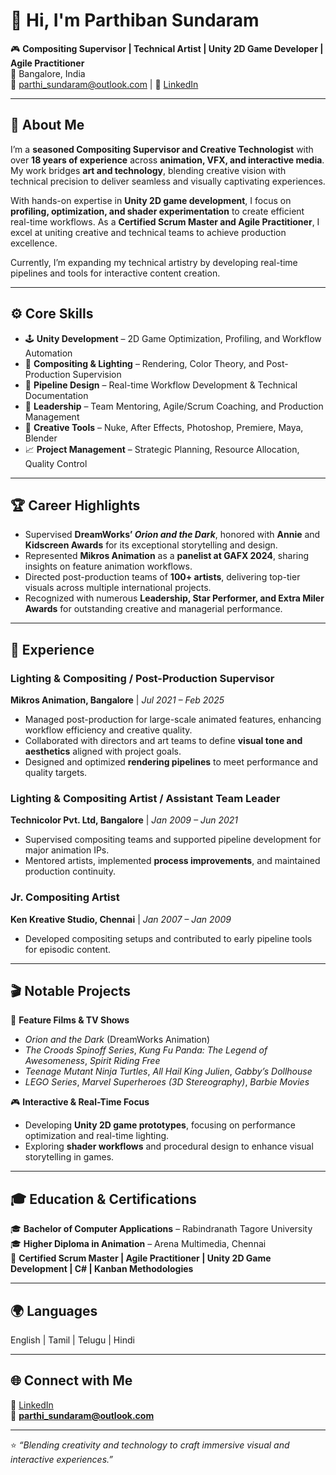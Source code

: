 # 👋 Hi, I'm Parthiban Sundaram  

🎮 **Compositing Supervisor | Technical Artist | Unity 2D Game Developer | Agile Practitioner**  
📍 Bangalore, India  
📧 parthi_sundaram@outlook.com | 🔗 [LinkedIn](http://www.linkedin.com/in/parthiban-)  

---

## 🧠 About Me  
I’m a **seasoned Compositing Supervisor and Creative Technologist** with over **18 years of experience** across **animation, VFX, and interactive media**.  
My work bridges **art and technology**, blending creative vision with technical precision to deliver seamless and visually captivating experiences.  

With hands-on expertise in **Unity 2D game development**, I focus on **profiling, optimization, and shader experimentation** to create efficient real-time workflows. As a **Certified Scrum Master and Agile Practitioner**, I excel at uniting creative and technical teams to achieve production excellence.  

Currently, I’m expanding my technical artistry by developing real-time pipelines and tools for interactive content creation.  

---

## ⚙️ Core Skills  
- 🕹️ **Unity Development** – 2D Game Optimization, Profiling, and Workflow Automation  
- 🎨 **Compositing & Lighting** – Rendering, Color Theory, and Post-Production Supervision  
- 🧩 **Pipeline Design** – Real-time Workflow Development & Technical Documentation  
- 👥 **Leadership** – Team Mentoring, Agile/Scrum Coaching, and Production Management  
- 🚀 **Creative Tools** – Nuke, After Effects, Photoshop, Premiere, Maya, Blender  
- 📈 **Project Management** – Strategic Planning, Resource Allocation, Quality Control  

---

## 🏆 Career Highlights  
- Supervised **DreamWorks’ _Orion and the Dark_**, honored with **Annie** and **Kidscreen Awards** for its exceptional storytelling and design.  
- Represented **Mikros Animation** as a **panelist at GAFX 2024**, sharing insights on feature animation workflows.  
- Directed post-production teams of **100+ artists**, delivering top-tier visuals across multiple international projects.  
- Recognized with numerous **Leadership, Star Performer, and Extra Miler Awards** for outstanding creative and managerial performance.  

---

## 💼 Experience  

### **Lighting & Compositing / Post-Production Supervisor**  
**Mikros Animation, Bangalore** | *Jul 2021 – Feb 2025*  
- Managed post-production for large-scale animated features, enhancing workflow efficiency and creative quality.  
- Collaborated with directors and art teams to define **visual tone and aesthetics** aligned with project goals.  
- Designed and optimized **rendering pipelines** to meet performance and quality targets.  

### **Lighting & Compositing Artist / Assistant Team Leader**  
**Technicolor Pvt. Ltd, Bangalore** | *Jan 2009 – Jun 2021*  
- Supervised compositing teams and supported pipeline development for major animation IPs.  
- Mentored artists, implemented **process improvements**, and maintained production continuity.  

### **Jr. Compositing Artist**  
**Ken Kreative Studio, Chennai** | *Jan 2007 – Jan 2009*  
- Developed compositing setups and contributed to early pipeline tools for episodic content.  

---

## 🎬 Notable Projects  
🎥 **Feature Films & TV Shows**  
- *Orion and the Dark* (DreamWorks Animation)  
- *The Croods Spinoff Series*, *Kung Fu Panda: The Legend of Awesomeness*, *Spirit Riding Free*  
- *Teenage Mutant Ninja Turtles*, *All Hail King Julien*, *Gabby’s Dollhouse*  
- *LEGO Series*, *Marvel Superheroes (3D Stereography)*, *Barbie Movies*  

🎮 **Interactive & Real-Time Focus**  
- Developing **Unity 2D game prototypes**, focusing on performance optimization and real-time lighting.  
- Exploring **shader workflows** and procedural design to enhance visual storytelling in games.  

---

## 🎓 Education & Certifications  
🎓 **Bachelor of Computer Applications** – Rabindranath Tagore University  
🎓 **Higher Diploma in Animation** – Arena Multimedia, Chennai  
🏅 **Certified Scrum Master | Agile Practitioner | Unity 2D Game Development | C# | Kanban Methodologies**  

---

## 🌍 Languages  
English | Tamil | Telugu | Hindi  

---

## 🌐 Connect with Me  
💼 [LinkedIn](http://www.linkedin.com/in/parthiban-)  
📧 **parthi_sundaram@outlook.com**  

---

⭐ *“Blending creativity and technology to craft immersive visual and interactive experiences.”*  
